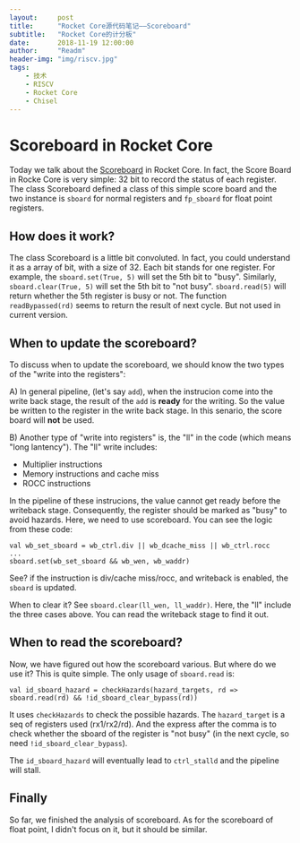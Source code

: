 ```yaml
---
layout:     post
title:      "Rocket Core源代码笔记——Scoreboard"
subtitle:   "Rocket Core的计分板"
date:       2018-11-19 12:00:00
author:     "Readm"
header-img: "img/riscv.jpg"
tags:
    - 技术
    - RISCV
    - Rocket Core
    - Chisel
---
```


# Scoreboard in Rocket Core

Today we talk about the [Scoreboard](https://en.wikipedia.org/wiki/Scoreboarding) in Rocket Core. In fact, the Score Board in Rocke Core is very simple: 32 bit to record the status of each register. The class Scoreboard defined a class of this simple score board and the two instance is `sboard` for normal registers and `fp_sboard` for float point registers.

## How does it work?

The class Scoreboard is a little bit convoluted. In fact, you could understand it as a array of bit, with a size of 32. Each bit stands for one register. For example, the `sboard.set(True, 5)` will set the 5th bit to "busy". Similarly, `sboard.clear(True, 5)` will set the 5th bit to "not busy". `sboard.read(5)` will return whether the 5th register is busy or not. The function `readBypassed(rd)` seems to return the result of next cycle. But not used in current version.

## When to update the scoreboard?

To discuss when to update the scoreboard, we should know the two types of the "write into the registers": 

A) In general pipeline, (let's say `add`), when the instrucion come into the write back stage, the result of the `add` is **ready** for the writing. So the value be written to the register in the write back stage. In this senario, the score board will **not** be used. 

B) Another type of "write into registers" is, the "ll" in the code (which means "long lantency"). The "ll" write includes:

+ Multiplier instructions
+ Memory instructions and cache miss
+ ROCC instructions

In the pipeline of these instrucions, the value cannot get ready before the writeback stage. Consequently, the register should be marked as "busy" to avoid hazards. Here, we need to use scoreboard. You can see the logic from these code:

```
val wb_set_sboard = wb_ctrl.div || wb_dcache_miss || wb_ctrl.rocc
...
sboard.set(wb_set_sboard && wb_wen, wb_waddr)
```

See? if the instruction is div/cache miss/rocc, and writeback is enabled, the `sboard` is updated.

When to clear it? See `sboard.clear(ll_wen, ll_waddr)`. Here, the "ll" include the three cases above. You can read the writeback stage to find it out.

## When to read the scoreboard?

Now, we have figured out how the scoreboard various. But where do we use it? This is quite simple. The only usage of `sboard.read` is:

```
val id_sboard_hazard = checkHazards(hazard_targets, rd => sboard.read(rd) && !id_sboard_clear_bypass(rd))
```

It uses `checkHazards` to check the possible hazards. The `hazard_target` is a seq  of registers used (rx1/rx2/rd). And the express after the comma is to check whether the sboard of the register is "not busy" (in the next cycle, so need `!id_sboard_clear_bypass`).

The `id_sboard_hazard` will eventually lead to `ctrl_stalld` and the pipeline will stall.

## Finally

So far, we finished the analysis of scoreboard. As for the scoreboard of float point, I didn't focus on it, but it should be similar.